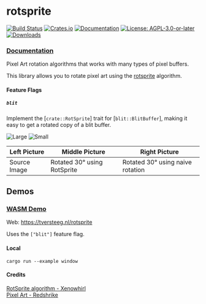 # rotsprite

[![Build Status](https://github.com/tversteeg/rotsprite/workflows/CI/badge.svg)](https://github.com/tversteeg/rotsprite/actions?workflow=CI)
[![Crates.io](https://img.shields.io/crates/v/rotsprite.svg)](https://crates.io/crates/rotsprite)
[![Documentation](https://docs.rs/rotsprite/badge.svg)](https://docs.rs/rotsprite)
[![License: AGPL-3.0-or-later](https://img.shields.io/crates/l/rotsprite.svg)](#license)
[![Downloads](https://img.shields.io/crates/d/rotsprite.svg)](#downloads)

### [Documentation](https://docs.rs/rotsprite/)

<!-- cargo-rdme start -->

Pixel Art rotation algorithms that works with many types of pixel buffers.

This library allows you to rotate pixel art using the [rotsprite](https://en.wikipedia.org/wiki/Pixel-art_scaling_algorithms#RotSprite) algorithm.

#### Feature Flags

##### `blit`

Implement the [`crate::RotSprite`] trait for [`blit::BlitBuffer`], making it easy to get a rotated copy of a blit buffer.

<!-- cargo-rdme end -->

![Large](docs/example-large.png?raw=true)
![Small](docs/example-small.png?raw=true)

| Left Picture | Middle Picture | Right Picture|
|-|-|-|
| Source Image | Rotated 30° using RotSprite | Rotated 30° using naive rotation |

## Demos

### [WASM Demo](https://tversteeg.nl/rotsprite)

Web: https://tversteeg.nl/rotsprite

Uses the `["blit"]` feature flag.

#### Local

```console
cargo run --example window
```

#### Credits

[RotSprite algorithm - Xenowhirl](https://en.wikipedia.org/wiki/Pixel-art_scaling_algorithms#RotSprite)<br/>
[Pixel Art - Redshrike](https://opengameart.org/content/3-form-rpg-boss-harlequin-epicycle)
